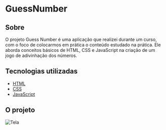 # GuessNumber

## Sobre

O projeto Guess Number é uma aplicação que realizei durante um curso, com o foco de colocarmos em prática o conteúdo estudado na prática.
Ele aborda conceitos básicos de HTML, CSS e JavaScript na criação de um jogo de adivinhação dos números. 

## Tecnologias utilizadas

- [HTML](https://tableless.com.br/o-que-html-basico/)
- [CSS](https://www.hostinger.com.br/tutoriais/o-que-e-css-guia-basico-de-css/)
- [JavaScript](https://canaltech.com.br/internet/O-que-e-e-como-funciona-a-linguagem-JavaScript/)

## O projeto

![Tela](https://user-images.githubusercontent.com/57488202/109005702-00be4a00-7689-11eb-94c7-01c1f0c75cae.PNG)
